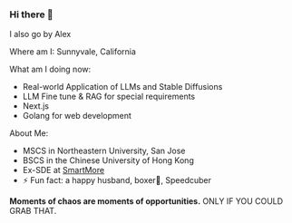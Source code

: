 ### Hi there 👋

I also go by Alex

Where am I: Sunnyvale, California

What am I doing now:
- Real-world Application of LLMs and Stable Diffusions
- LLM Fine tune & RAG for special requirements
- Next.js
- Golang for web development

About Me:
- MSCS in Northeastern University, San Jose
- BSCS in the Chinese University of Hong Kong
- Ex-SDE at [SmartMore](https://en.smartmore.com/)
- ⚡ Fun fact: a happy husband, boxer🥊, Speedcuber

**Moments of chaos are moments of opportunities.** ONLY IF YOU COULD GRAB THAT.



